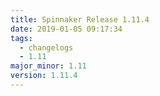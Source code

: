 ```yaml
---
title: Spinnaker Release 1.11.4
date: 2019-01-05 09:17:34
tags:
  - changelogs
  - 1.11
major_minor: 1.11
version: 1.11.4
---
```


<script src="https://gist.github.com/spinnaker-release/5cbb402297feb85f82482a73e9428967.js"/>
